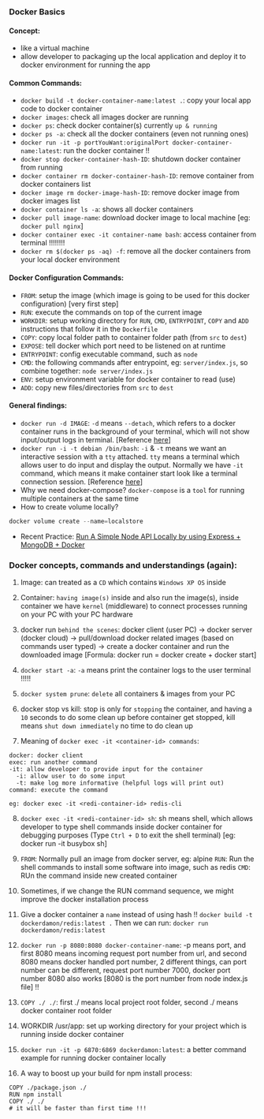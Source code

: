 ### Docker Basics

#### Concept: 
- like a virtual machine
- allow developer to packaging up the local application and deploy it to docker environment for running the app


#### Common Commands: 

- `docker build -t docker-container-name:latest .`: copy your local app code to docker container
- `docker images`: check all images docker are running
- `docker ps`: check docker container(s) currently `up & running`
- `docker ps -a`: check all the docker containers (even not running ones)
- `docker run -it -p portYouWant:originalPort docker-container-name:latest`: run the docker container !!
- `docker stop docker-container-hash-ID`: shutdown docker container from running
- `docker container rm docker-container-hash-ID`: remove container from docker containers list
- `docker image rm docker-image-hash-ID`: remove docker image from docker images list
- `docker container ls -a`: shows all docker containers
- `docker pull image-name`: download docker image to local machine [eg: `docker pull nginx`]
- `docker container exec -it container-name bash`: access container from terminal !!!!!!!!
- `docker rm $(docker ps -aq) -f`: remove all the docker containers from your local docker environment


#### Docker Configuration Commands:

- `FROM`: setup the image (which image is going to be used for this docker configuration) [very first step]
- `RUN`: execute the commands on top of the current image
- `WORKDIR`: setup working directory for `RUN`, `CMD`, `ENTRYPOINT`, `COPY` and `ADD` instructions that follow it in the `Dockerfile`
- `COPY`: copy local folder path to container folder path (from `src` to `dest`)
- `EXPOSE`: tell docker which port need to be listened on at runtime
- `ENTRYPOINT`: config executable command, such as `node`
- `CMD`: the following commands after entrypoint, eg: `server/index.js`, so combine together: `node server/index.js`
- `ENV`: setup environment variable for docker container to read (use)
- `ADD`: copy new files/directories from `src` to `dest`


#### General findings:
- `docker run -d IMAGE`: `-d` means `--detach`, which refers to a docker container runs in the background of your terminal, which will not show input/output logs in terminal. [Reference <a href="https://docs.docker.com/engine/reference/commandline/container_run/" target="_blank">here</a>]
- `docker run -i -t debian /bin/bash`: `-i` & `-t` means we want an interactive session with a `tty` attached. `tty` means a terminal which allows user to do input and display the output.
Normally we have `-it` command, which means it make container start look like a terminal connection session. [Reference <a href="https://stackoverflow.com/questions/30137135/confused-about-docker-t-option-to-allocate-a-pseudo-tty/54254380" target="_blank">here</a>]
- Why we need docker-compose? `docker-compose` is a `tool` for running multiple containers at the same time
- How to create volume locally?
```js
docker volume create --name=localstore
```
- Recent Practice: <a href="https://github.com/DamengRandom/docker-node-mongo" target="_blank">Run A Simple Node API Locally by using Express + MongoDB + Docker</a>


### Docker concepts, commands and understandings (again):

1. Image: can treated as a `CD` which contains `Windows XP OS` inside

2. Container: `having image(s)` inside and also run the image(s), inside container we have `kernel` (middleware) to connect processes running on your PC with your PC hardware

3. docker run `behind the scenes`: docker client (user PC) -> docker server (docker cloud) -> pull/download docker related images (based on commands user typed) -> create a docker container and run the downloaded image
[Formula: docker run = docker create + docker start] 

4. `docker start -a`: `-a` means print the container logs to the user terminal !!!!!

5. `docker system prune`: `delete` all containers & images from your PC

6. docker stop vs kill: 
stop is only for `stopping` the container, and having a `10` seconds to do some clean up before container get stopped, kill means `shut down immediately` no time to do clean up

7. Meaning of `docker exec -it <container-id> commands`:
```
docker: docker client 
exec: run another command
-it: allow developer to provide input for the container
  -i: allow user to do some input 
  -t: make log more informative (helpful logs will print out)
command: execute the command

eg: docker exec -it <redi-container-id> redis-cli
```

8. `docker exec -it <redi-container-id> sh`: sh means shell, which allows developer to type shell commands inside docker container for debugging purposes (Type `Ctrl + D` to exit the shell terminal)
[eg: docker run -it busybox sh]

9. `FROM`: Normally pull an image from docker server, eg: alpine
   `RUN`: Run the shell commands to install some software into image, such as redis
   `CMD`: RUn the command inside new created container

10. Sometimes, if we change the RUN command sequence, we might improve the docker installation process

11. Give a docker container a `name` instead of using hash !!
    `docker build -t dockerdamon/redis:latest .`
    Then we can run:
    `docker run dockerdamon/redis:latest`

12. `docker run -p 8080:8080 docker-container-name`: -p means port, and first 8080 means incoming request port number from url, and second 8080 means docker handled port number, 2 different things, can port number can be different, request port number 7000, docker port number 8080 also works [8080 is the port number from node index.js file] !!

13. `COPY ./ ./`: first ./ means local project root folder, second ./ means docker container root folder

14. WORKDIR /usr/app: set up working directory for your project which is running inside docker container 

15. `docker run -it -p 6870:6869 dockerdamon:latest`: a better command example for running docker container locally

16. A way to boost up your build for npm install process:

```docker
COPY ./package.json ./
RUN npm install
COPY ./ ./
# it will be faster than first time !!!
```

